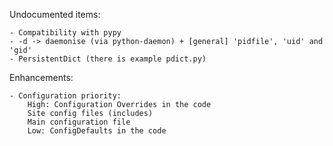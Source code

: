 Undocumented items:
	
	- Compatibility with pypy
	- -d -> daemonise (via python-daemon) + [general] 'pidfile', 'uid' and 'gid'
	- PersistentDict (there is example pdict.py)

Enhancements:

    - Configuration priority:
    	High: Configuration Overrides in the code
    	Site config files (includes)
    	Main configuration file
    	Low: ConfigDefaults in the code

